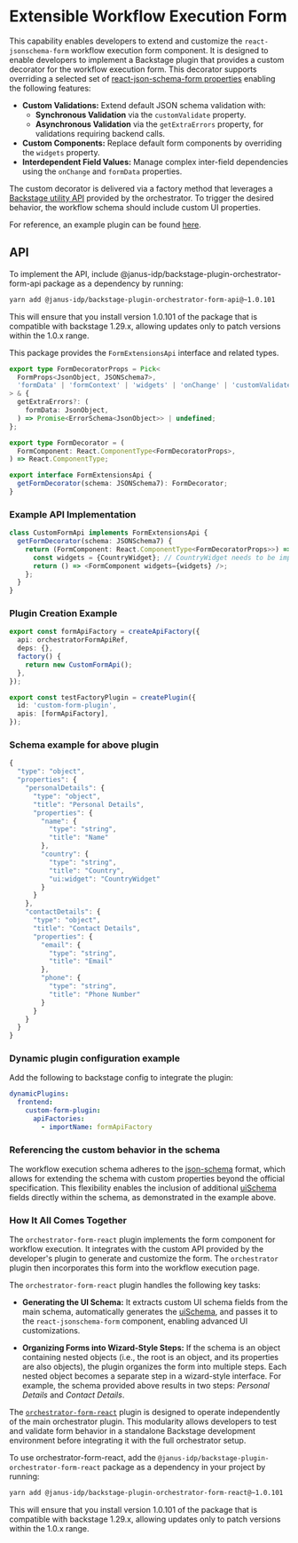 # Extensible Workflow Execution Form

This capability enables developers to extend and customize the `react-jsonschema-form` workflow execution form component. It is designed to enable developers to implement a Backstage plugin that provides a custom decorator for the workflow execution form. This decorator supports overriding a selected set of [react-json-schema-form properties](https://rjsf-team.github.io/react-jsonschema-form/docs/api-reference/form-props) enabling the following features:

- **Custom Validations:** Extend default JSON schema validation with:
  - **Synchronous Validation** via the `customValidate` property.
  - **Asynchronous Validation** via the `getExtraErrors` property, for validations requiring backend calls.
- **Custom Components:** Replace default form components by overriding the `widgets` property.
- **Interdependent Field Values:** Manage complex inter-field dependencies using the `onChange` and `formData` properties.

The custom decorator is delivered via a factory method that leverages a [Backstage utility API](https://backstage.io/docs/api/utility-apis) provided by the orchestrator. To trigger the desired behavior, the workflow schema should include custom UI properties.

For reference, an example plugin can be found [here](https://github.com/parodos-dev/custom-form-example-plugin/tree/1.3).

## API

To implement the API, include @janus-idp/backstage-plugin-orchestrator-form-api package as a dependency by running:

```bash
yarn add @janus-idp/backstage-plugin-orchestrator-form-api@~1.0.101
``` 
This will ensure that you install version 1.0.101 of the package that is compatible with backstage 1.29.x, allowing updates only to patch versions within the 1.0.x range.

This package provides the `FormExtensionsApi` interface and related types.

```typescript
export type FormDecoratorProps = Pick<
  FormProps<JsonObject, JSONSchema7>,
  'formData' | 'formContext' | 'widgets' | 'onChange' | 'customValidate'
> & {
  getExtraErrors?: (
    formData: JsonObject,
  ) => Promise<ErrorSchema<JsonObject>> | undefined;
};

export type FormDecorator = (
  FormComponent: React.ComponentType<FormDecoratorProps>,
) => React.ComponentType;

export interface FormExtensionsApi {
  getFormDecorator(schema: JSONSchema7): FormDecorator;
}
```

### Example API Implementation

```typescript
class CustomFormApi implements FormExtensionsApi {
  getFormDecorator(schema: JSONSchema7) {
    return (FormComponent: React.ComponentType<FormDecoratorProps>>) => {
      const widgets = {CountryWidget}; // CountryWidget needs to be implemneted and imported
      return () => <FormComponent widgets={widgets} />;
    };
  }
}
```

### Plugin Creation Example

```typescript
export const formApiFactory = createApiFactory({
  api: orchestratorFormApiRef,
  deps: {},
  factory() {
    return new CustomFormApi();
  },
});

export const testFactoryPlugin = createPlugin({
  id: 'custom-form-plugin',
  apis: [formApiFactory],
});
```

### Schema example for above plugin

```typescript
{
  "type": "object",
  "properties": {
    "personalDetails": {
      "type": "object",
      "title": "Personal Details",
      "properties": {
        "name": {
          "type": "string",
          "title": "Name"
        },
        "country": {
          "type": "string",
          "title": "Country",
          "ui:widget": "CountryWidget"
        }
      }
    },
    "contactDetails": {
      "type": "object",
      "title": "Contact Details",
      "properties": {
        "email": {
          "type": "string",
          "title": "Email"
        },
        "phone": {
          "type": "string",
          "title": "Phone Number"
        }
      }
    }
  }
}
```

### Dynamic plugin configuration example

Add the following to backstage config to integrate the plugin:

```yaml
dynamicPlugins:
  frontend:
    custom-form-plugin:
      apiFactories:
        - importName: formApiFactory
```

### Referencing the custom behavior in the schema

The workflow execution schema adheres to the [json-schema](https://json-schema.org/) format, which allows for extending the schema with custom properties beyond the official specification. This flexibility enables the inclusion of additional [uiSchema](https://rjsf-team.github.io/react-jsonschema-form/docs/api-reference/uiSchema/) fields directly within the schema, as demonstrated in the example above.

### How It All Comes Together

The `orchestrator-form-react` plugin implements the form component for workflow execution. It integrates with the custom API provided by the developer's plugin to generate and customize the form. The `orchestrator` plugin then incorporates this form into the workflow execution page.

The `orchestrator-form-react` plugin handles the following key tasks:

- **Generating the UI Schema:** It extracts custom UI schema fields from the main schema, automatically generates the [uiSchema](https://rjsf-team.github.io/react-jsonschema-form/docs/api-reference/uiSchema/), and passes it to the `react-jsonschema-form` component, enabling advanced UI customizations.

- **Organizing Forms into Wizard-Style Steps:** If the schema is an object containing nested objects (i.e., the root is an object, and its properties are also objects), the plugin organizes the form into multiple steps. Each nested object becomes a separate step in a wizard-style interface. For example, the schema provided above results in two steps: _Personal Details_ and _Contact Details_.

The [`orchestrator-form-react`](https://github.com/janus-idp/backstage-plugins/tree/main/plugins/orchestrator-form-react) plugin is designed to operate independently of the main orchestrator plugin. This modularity allows developers to test and validate form behavior in a standalone Backstage development environment before integrating it with the full orchestrator setup.

To use orchestrator-form-react, add the `@janus-idp/backstage-plugin-orchestrator-form-react` package as a dependency in your project by running:

```bash
yarn add @janus-idp/backstage-plugin-orchestrator-form-react@~1.0.101
``` 
This will ensure that you install version 1.0.101 of the package that is compatible with backstage 1.29.x, allowing updates only to patch versions within the 1.0.x range.